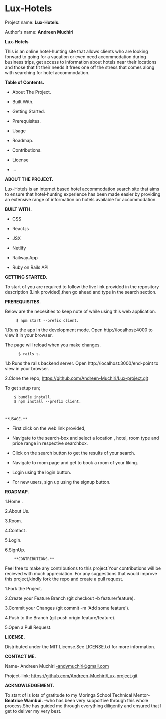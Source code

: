 # Lux-Hotels

Project name: **Lux-Hotels.**

Author's name: **Andreen Muchiri**

**Lux-Hotels**

This is an online hotel-hunting site that allows clients  who are looking forward to going for a vacation or even need accommodation during business trips, get access to information about hotels near their locations and those that fit their needs.It frees one off the stress that comes along with searching for hotel accommodation.

**Table of Contents.**
* About The Project.

* Built With.

* Getting Started.

* Prerequisites.

* Usage

* Roadmap.

* Contributions.

* License

* ...

**ABOUT THE PROJECT.**

Lux-Hotels  is an internet based hotel accommodation search site  that aims to ensure that hotel-hunting experience has been made easier by providing an extensive range of information on hotels available for accommodation.

**BUILT WITH.**

* CSS

* React.js

* JSX

* Netlify

* Railway.App

* Ruby on Rails API

**GETTING STARTED.**

To start of you are required to follow the live link provided in the repository description (Link provided),then go ahead and type in the search section.

**PREREQUISITES.**

Below are the necesities to keep note of while using this web application.

         $ npm start --prefix client.

1.Runs the app in the development mode.
Open http://localhost:4000 to view it in your browser.

The page will reload when you make changes.

          $ rails s.

 1.b Runs the rails backend server.
    Open http://localhost:3000/end-point to view in your browser.      


2.Clone the repo;
   https://github.com/Andreen-Muchiri/Lux-project.git

  To get setup run;

       

        $ bundle install.
        $ npm install --prefix client.
        
    
    
    **USAGE.**

* First click on the web link provided,

* Navigate to the search-box and select a location , hotel, room type  and price range in respective searchbox.

* Click on the search button to get the results of your search.

* Navigate to room page and get to book a room of your liking.

* Login using the login button.

* For new users, sign up using the signup button.





**ROADMAP.**

1.Home .

2.About Us.

3.Room.

4.Contact .

5.Login.

6.SignUp.
    
        **CONTRIBUTIONS.**

Feel free to make any contributions to this project.Your contributions will be recieved with much appreciation. For any suggestions that would improve this project,kindly fork the repo and create a pull request.

1.Fork the Project.

2.Create your Feature Branch (git checkout -b feature/feature).

3.Commit your Changes (git commit -m 'Add some feature').

4.Push to the Branch (git push origin feature/feature).

5.Open a Pull Request.

**LICENSE.**

Distributed under the MIT License.See LICENSE.txt for more information.


**CONTACT ME.**

Name- Andreen Muchiri -andymuchiri@gmail.com

Project-link: https://github.com/Andreen-Muchiri/Lux-project.git




**ACKNOWLEDGEMENT.**

To start of is lots of gratitude to my Moringa School Technical Mentor- **Beatrice Wambui.** -who has been very supportive through this whole process.She has guided me through everything diligently and ensured that I get to deliver my very best.




